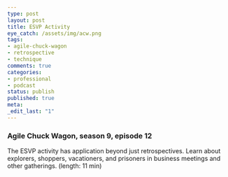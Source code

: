 ```yaml
---
type: post
layout: post
title: ESVP Activity
eye_catch: /assets/img/acw.png
tags:
- agile-chuck-wagon
- retrospective
- technique
comments: true
categories:
- professional
- podcast
status: publish
published: true
meta:
_edit_last: "1"
---
```


### Agile Chuck Wagon, season 9, episode 12

The ESVP activity has application beyond just retrospectives. Learn about explorers, shoppers, vacationers, and prisoners in business meetings and other gatherings. (length: 11 min)
